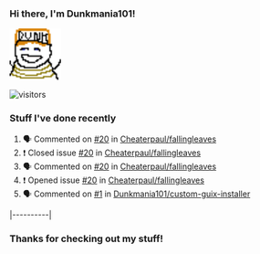 ### Hi there, I'm Dunkmania101\!
![profile-pic](images/dunkie.png)

![visitors](https://visitor-badge-reloaded.herokuapp.com/badge?page_id=Dunkmania101.Dunkmania101&color=00cf00)

### Stuff I've done recently
<!--START_SECTION:activity-->
1. 🗣 Commented on [#20](https://github.com/Cheaterpaul/fallingleaves/issues/20) in [Cheaterpaul/fallingleaves](https://github.com/Cheaterpaul/fallingleaves)
2. ❗️ Closed issue [#20](https://github.com/Cheaterpaul/fallingleaves/issues/20) in [Cheaterpaul/fallingleaves](https://github.com/Cheaterpaul/fallingleaves)
3. 🗣 Commented on [#20](https://github.com/Cheaterpaul/fallingleaves/issues/20) in [Cheaterpaul/fallingleaves](https://github.com/Cheaterpaul/fallingleaves)
4. ❗️ Opened issue [#20](https://github.com/Cheaterpaul/fallingleaves/issues/20) in [Cheaterpaul/fallingleaves](https://github.com/Cheaterpaul/fallingleaves)
5. 🗣 Commented on [#1](https://github.com/Dunkmania101/custom-guix-installer/issues/1) in [Dunkmania101/custom-guix-installer](https://github.com/Dunkmania101/custom-guix-installer)
<!--END_SECTION:activity-->
|----------|
### Thanks for checking out my stuff\!
